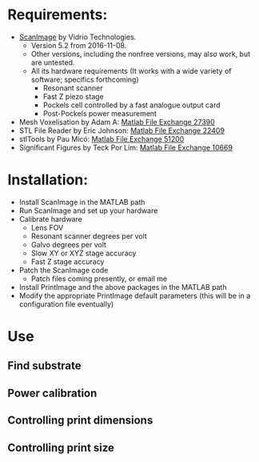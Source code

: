 # Requirements:

- [ScanImage](http://scanimage.vidriotechnologies.com/)  by Vidrio Technologies.
    - Version 5.2 from 2016-11-08.
    - Other versions, including the nonfree versions, may also work, but are untested.
    - All its hardware requirements (It works with a wide variety of software; specifics forthcoming)
      - Resonant scanner
      - Fast Z piezo stage
      - Pockels cell controlled by a fast analogue output card
      - Post-Pockels power measurement
- Mesh Voxelisation by Adam A: [Matlab File Exchange 27390](https://www.mathworks.com/matlabcentral/fileexchange/27390-mesh-voxelisation)
- STL File Reader by Eric Johnson: [Matlab File Exchange 22409](https://www.mathworks.com/matlabcentral/fileexchange/22409-stl-file-reader)
- stlTools by Pau Micó: [Matlab File Exchange 51200](https://www.mathworks.com/matlabcentral/fileexchange/51200-stltools)
- Significant Figures by Teck Por Lim: [Matlab File Exchange 10669](https://www.mathworks.com/matlabcentral/fileexchange/10669-significant-figures)

# Installation:

- Install ScanImage in the MATLAB path
- Run ScanImage and set up your hardware
- Calibrate hardware
  - Lens FOV
  - Resonant scanner degrees per volt
  - Galvo degrees per volt
  - Slow XY or XYZ stage accuracy
  - Fast Z stage accuracy
- Patch the ScanImage code
  - Patch files coming presently, or email me
- Install PrintImage and the above packages in the MATLAB path
- Modify the appropriate PrintImage default parameters (this will be in a configuration file eventually)

# Use

## Find substrate

## Power calibration

## Controlling print dimensions

## Controlling print size

